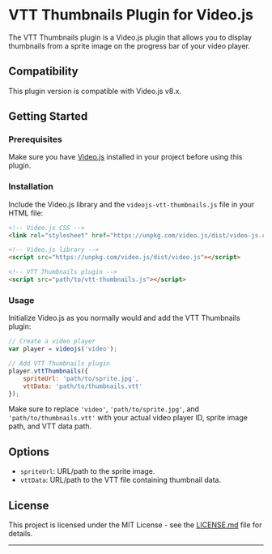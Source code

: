 # VTT Thumbnails Plugin for Video.js

The VTT Thumbnails plugin is a Video.js plugin that allows you to display thumbnails from a sprite image on the progress bar of your video player.

## Compatibility

This plugin version is compatible with Video.js v8.x.

## Getting Started

### Prerequisites

Make sure you have [Video.js](https://videojs.com/) installed in your project before using this plugin.

### Installation

Include the Video.js library and the `videojs-vtt-thumbnails.js` file in your HTML file:

```html
<!-- Video.js CSS -->
<link rel="stylesheet" href="https://unpkg.com/video.js/dist/video-js.css">

<!-- Video.js library -->
<script src="https://unpkg.com/video.js/dist/video.js"></script>

<!-- VTT Thumbnails plugin -->
<script src="path/to/vtt-thumbnails.js"></script>
```

### Usage

Initialize Video.js as you normally would and add the VTT Thumbnails plugin:

```javascript
// Create a video player
var player = videojs('video');

// Add VTT Thumbnails plugin
player.vttThumbnails({
    spriteUrl: 'path/to/sprite.jpg',
    vttData: 'path/to/thumbnails.vtt'
});
```

Make sure to replace `'video'`, `'path/to/sprite.jpg'`, and `'path/to/thumbnails.vtt'` with your actual video player ID, sprite image path, and VTT data path.

## Options

- `spriteUrl`: URL/path to the sprite image.
- `vttData`: URL/path to the VTT file containing thumbnail data.

## License

This project is licensed under the MIT License - see the [LICENSE.md](LICENSE.md) file for details.

---